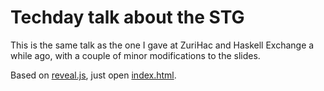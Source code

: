 Techday talk about the STG
===

This is the same talk as the one I gave at ZuriHac and Haskell Exchange a while ago,
with a couple of minor modifications to the slides.

Based on [reveal.js][revjs], just open [index.html](./slides/index.html).

[revjs]: http://lab.hakim.se/reveal-js/
